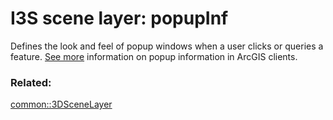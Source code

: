 # I3S scene layer: popupInf

Defines the look and feel of popup windows when a user clicks or queries a feature. [See more](https://developers.arcgis.com/web-scene-specification/objects/popupInfo/) information on popup information in ArcGIS clients.

### Related:

[common::3DSceneLayer](3DSceneLayer.md)
